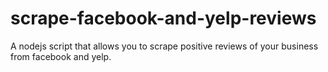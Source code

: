 # scrape-facebook-and-yelp-reviews
A nodejs script that allows you to scrape positive reviews of your business from facebook and yelp.
